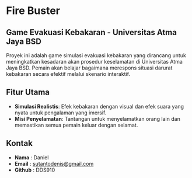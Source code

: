 # Fire Buster 
## Game Evakuasi Kebakaran - Universitas Atma Jaya BSD

Proyek ini adalah game simulasi evakuasi kebakaran yang dirancang untuk meningkatkan kesadaran akan prosedur keselamatan di Universitas Atma Jaya BSD. Pemain akan belajar bagaimana merespons situasi darurat kebakaran secara efektif melalui skenario interaktif.

## Fitur Utama
- **Simulasi Realistis**: Efek kebakaran dengan visual dan efek suara yang nyata untuk pengalaman yang imersif.
- **Misi Penyelamatan**: Tantangan untuk menyelamatkan orang lain dan memastikan semua pemain keluar dengan selamat.

## Kontak
- **Nama** : Daniel
- **Email** : sutantodenis@gmail.com
- **Github** : DDS910